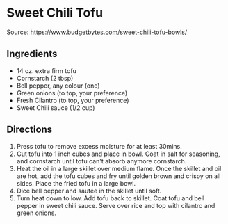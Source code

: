 # Sweet Chili Tofu

Source: https://www.budgetbytes.com/sweet-chili-tofu-bowls/

## Ingredients

- 14 oz. extra firm tofu
- Cornstarch (2 tbsp)
- Bell pepper, any colour (one)
- Green onions (to top, your preference)
- Fresh Cilantro (to top, your preference)
- Sweet Chili sauce (1/2 cup)

## Directions

1. Press tofu to remove excess moisture for at least 30mins.
2. Cut tofu into 1 inch cubes and place in bowl. Coat in salt for seasoning, and cornstarch until tofu can't absorb anymore cornstarch.
3. Heat the oil in a large skillet over medium flame. Once the skillet and oil are hot, add the tofu cubes and fry until golden brown and crispy on all sides. Place the fried tofu in a large bowl.
4. Dice bell pepper and sautee in the skillet until soft.
5. Turn heat down to low. Add tofu back to skillet. Coat tofu and bell pepper in sweet chili sauce. Serve over rice and top with cilantro and green onions.
